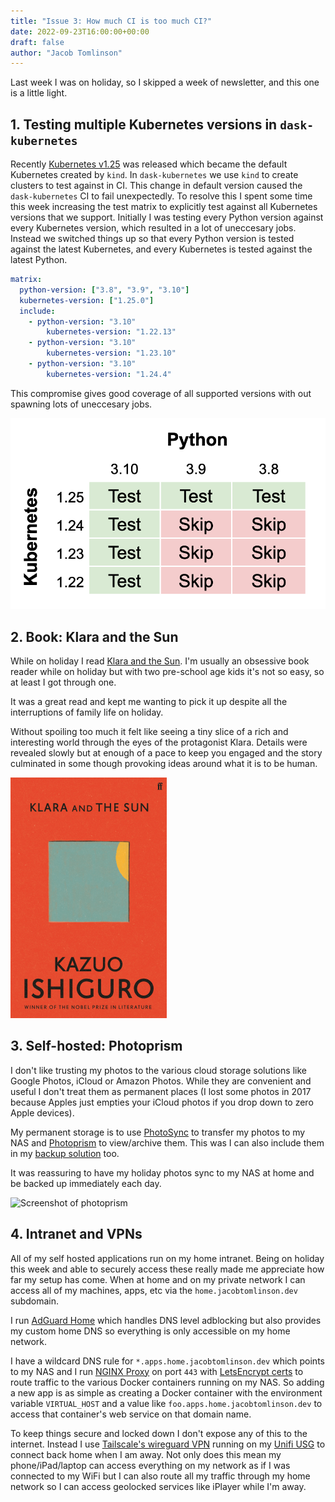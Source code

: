 ```yaml
---
title: "Issue 3: How much CI is too much CI?"
date: 2022-09-23T16:00:00+00:00
draft: false
author: "Jacob Tomlinson"
---
```


Last week I was on holiday, so I skipped a week of newsletter, and this one is a little light.

## 1. Testing multiple Kubernetes versions in `dask-kubernetes`

Recently [Kubernetes v1.25](https://kubernetes.io/blog/2022/08/23/kubernetes-v1-25-release/) was released which became the default Kubernetes created by `kind`.
In `dask-kubernetes` we use `kind` to create clusters to test against in CI. 
This change in default version caused the `dask-kubernetes` CI to fail unexpectedly.
To resolve this I spent some time this week increasing the test matrix to explicitly test against all Kubernetes versions that we support. Initially I was testing every Python version against every Kubernetes version, which resulted in a lot of uneccesary jobs. Instead we switched things up so that every Python version is tested against the latest Kubernetes, and every Kubernetes is tested against the latest Python. 

```yaml
matrix:
  python-version: ["3.8", "3.9", "3.10"]
  kubernetes-version: ["1.25.0"]
  include:
    - python-version: "3.10"
        kubernetes-version: "1.22.13"
    - python-version: "3.10"
        kubernetes-version: "1.23.10"
    - python-version: "3.10"
        kubernetes-version: "1.24.4"
```

This compromise gives good coverage of all supported versions with out spawning lots of uneccesary jobs.

![Table showing which version combinations of Python and Kubernetes will be tested](dask-kubernetes-ci-matrix.png)

## 2. Book: Klara and the Sun

While on holiday I read [Klara and the Sun](https://www.goodreads.com/book/show/54120408-klara-and-the-sun). I'm usually an obsessive book reader while on holiday but with two pre-school age kids it's not so easy, so at least I got through one.

It was a great read and kept me wanting to pick it up despite all the interruptions of family life on holiday.

Without spoiling too much it felt like seeing a tiny slice of a rich and interesting world through the eyes of the protagonist Klara. Details were revealed slowly but at enough of a pace to keep you engaged and the story culminated in some though provoking ideas around what it is to be human.

![Cover of Klara and the sun](klara-and-the-sun.png)

## 3. Self-hosted: Photoprism

I don't like trusting my photos to the various cloud storage solutions like Google Photos, iCloud or Amazon Photos. While they are convenient and useful I don't treat them as permanent places (I lost some photos in 2017 because Apples just empties your iCloud photos if you drop down to zero Apple devices).

My permanent storage is to use [PhotoSync](https://www.photosync-app.com/home.html) to transfer my photos to my NAS and [Photoprism](https://photoprism.app/) to view/archive them. This was I can also include them in my [backup solution](https://duplicacy.com/) too.

It was reassuring to have my holiday photos sync to my NAS at home and be backed up immediately each day.

![Screenshot of photoprism](photoprism.png)


## 4. Intranet and VPNs

All of my self hosted applications run on my home intranet. Being on holiday this week and able to securely access these really made me appreciate how far my setup has come. When at home and on my private network I can access all of my machines, apps, etc via the `home.jacobtomlinson.dev` subdomain. 

I run [AdGuard Home](https://adguard.com/en/adguard-home/overview.html) which handles DNS level adblocking but also provides my custom home DNS so everything is only accessible on my home network. 

I have a wildcard DNS rule for `*.apps.home.jacobtomlinson.dev` which points to my NAS and I run [NGINX Proxy](https://github.com/nginx-proxy/nginx-proxy) on port `443` with [LetsEncrypt certs](https://letsencrypt.org/) to route traffic to the various Docker containers running on my NAS. So adding a new app is as simple as creating a Docker container with the environment variable `VIRTUAL_HOST` and a value like `foo.apps.home.jacobtomlinson.dev` to access that container's web service on that domain name.

To keep things secure and locked down I don't expose any of this to the internet. Instead I use [Tailscale's wireguard VPN](https://tailscale.com/) running on my [Unifi USG](https://store.ui.com/products/unifi-security-gateway) to connect back home when I am away. Not only does this mean my phone/iPad/laptop can access everything on my network as if I was connected to my WiFi but I can also route all my traffic through my home network so I can access geolocked services like iPlayer while I'm away.
